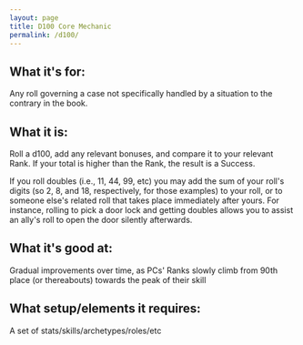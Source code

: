 ```yaml
---
layout: page
title: D100 Core Mechanic
permalink: /d100/
---
```


## What it's for: 
Any roll governing a case not specifically handled by a situation to the contrary in the book.

## What it is: 
Roll a d100, add any relevant bonuses, and compare it to your relevant Rank. If your total is higher than the Rank, the result is a Success.

If you roll doubles (i.e., 11, 44, 99, etc) you may add the sum of your roll's digits (so 2, 8, and 18, respectively, for those examples) to your roll, or to someone else's related roll that takes place immediately after yours. For instance, rolling to pick a door lock and getting doubles allows you to assist an ally's roll to open the door silently afterwards. 

## What it's good at: 
Gradual improvements over time, as PCs' Ranks slowly climb from 90th place (or thereabouts) towards the peak of their skill 

## What setup/elements it requires: 
A set of stats/skills/archetypes/roles/etc 

